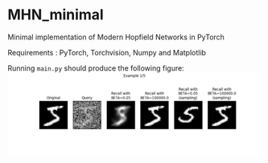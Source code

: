 # MHN_minimal
Minimal implementation of Modern Hopfield Networks in PyTorch

Requirements : PyTorch, Torchvision, Numpy and Matplotlib

Running `main.py` should produce the following figure:
![expected figure](expected_output.png)
